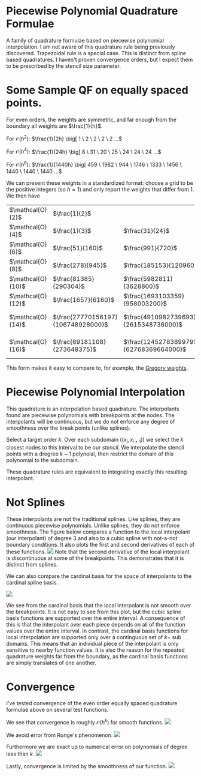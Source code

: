 # Piecewise Polynomial Quadrature Formulae
A family of quadrature formulae based on piecewise polynomial interpolation.
I am not aware of this quadrature rule being previously discovered.
Trapezoidal rule is a special case.
This is distinct from spline based quadratures.
I haven't proven convergence orders, but I expect them to be prescribed by the stencil size parameter.

# Some Sample QF on equally spaced points.
For even orders, the weights are symmetric, and far enough from the boundary all weights are $\frac{1}{h}$.

For $\mathcal{O}(h^2)$:
$\frac{1}{2h} \big[ 1 \ 2 \ 2 \ 2 \ 2 ...$

For $\mathcal{O}(h^4)$:
$\frac{1}{24h} \big[ 8 \ 31 \ 20 \ 25 \ 24 \ 24 \ 24 ...$

For $\mathcal{O}(h^6)$:
$\frac{1}{1440h} \big[ 459 \ 1982 \ 944 \ 1746 \ 1333 \ 1456 \ 1440 \ 1440 \ 1440 ...$

We can present these weights in a standardized format: choose a grid to be the positive integers (so $h=1$) and only report the weights that differ from 1. We then have
<table>
	<tr>
		<td>$\mathcal{O}(2)$</td>
		<td>$\frac{1}{2}$</td>
	</tr>
	<tr>
		<td>$\mathcal{O}(4)$</td>
		<td>$\frac{1}{3}$</td>
		<td>$\frac{31}{24}$</td>
		<td>$\frac{5}{6}$</td>
		<td>$\frac{25}{24}$</td>
	</tr>
	<tr>
		<td>$\mathcal{O}(6)$</td>
		<td>$\frac{51}{160}$</td>
		<td>$\frac{991}{720}$</td>
		<td>$\frac{59}{90}$</td>
		<td>$\frac{97}{80}$</td>
		<td>$\frac{1333}{1440}$</td>
		<td>$\frac{91}{90}$</td>
	</tr>
	<tr>
		<td>$\mathcal{O}(8)$</td>
		<td>$\frac{278}{945}$</td>
		<td>$\frac{185153}{120960}$</td>
		<td>$\frac{3667}{15120}$</td>
		<td>$\frac{8167}{4480}$</td>
		<td>$\frac{733}{1890}$</td>
		<td>$\frac{156451}{120960}$</td>
		<td>$\frac{2777}{3024}$</td>
		<td>$\frac{905}{896}$</td>
	</tr>
	<tr>
		<td>$\mathcal{O}(10)$</td>
		<td>$\frac{81385}{290304}$</td>
		<td>$\frac{5982811}{3628800}$</td>
		<td>$- \frac{105103}{518400}$</td>
		<td>$\frac{3384373}{1209600}$</td>
		<td>$- \frac{27673}{28350}$</td>
		<td>$\frac{371081}{145152}$</td>
		<td>$\frac{175523}{1209600}$</td>
		<td>$\frac{4758181}{3628800}$</td>
		<td>$\frac{6767167}{7257600}$</td>
		<td>$\frac{14269}{14175}$</td>
	</tr>
	<tr>
		<td>$\mathcal{O}(12)$</td>
		<td>$\frac{1657}{6160}$</td>
		<td>$\frac{1693103359}{958003200}$</td>
		<td>$- \frac{183182141}{239500800}$</td>
		<td>$\frac{155823623}{35481600}$</td>
		<td>$- \frac{52948363}{13305600}$</td>
		<td>$\frac{41542229}{6386688}$</td>
		<td>$- \frac{54633}{15400}$</td>
		<td>$\frac{601537459}{159667200}$</td>
		<td>$- \frac{2733413}{13305600}$</td>
		<td>$\frac{48112633}{35481600}$</td>
		<td>$\frac{44838553}{47900160}$</td>
		<td>$\frac{38522153}{38320128}$</td>
	</tr>
	<tr>
		<td>$\mathcal{O}(14)$</td>
		<td>$\frac{27770156197}{106748928000}$</td>
		<td>$\frac{4910982739693}{2615348736000}$</td>
		<td>$- \frac{1830414679453}{1307674368000}$</td>
		<td>$\frac{17308443934079}{2615348736000}$</td>
		<td>$- \frac{3239871500473}{348713164800}$</td>
		<td>$\frac{6802893055867}{435891456000}$</td>
		<td>$- \frac{105610027}{7007000}$</td>
		<td>$\frac{130582029653}{8895744000}$</td>
		<td>$- \frac{13824839392867}{1743565824000}$</td>
		<td>$\frac{2819830208717}{523069747200}$</td>
		<td>$- \frac{752403440483}{1307674368000}$</td>
		<td>$\frac{3634010752403}{2615348736000}$</td>
		<td>$\frac{4920175305323}{5230697472000}$</td>
		<td>$\frac{28145907}{28028000}$</td>
	</tr>
	<tr>
		<td>$\mathcal{O}(16)$</td>
		<td>$\frac{69181108}{273648375}$</td>
		<td>$\frac{124527838997953}{62768369664000}$</td>
		<td>$- \frac{8301345801121}{3923023104000}$</td>
		<td>$\frac{602923312676921}{62768369664000}$</td>
		<td>$- \frac{1596315823547}{89159616000}$</td>
		<td>$\frac{2120764633122901}{62768369664000}$</td>
		<td>$- \frac{172974549513301}{3923023104000}$</td>
		<td>$\frac{21497071030031}{426995712000}$</td>
		<td>$- \frac{53570696141}{1277025750}$</td>
		<td>$\frac{1918959527598691}{62768369664000}$</td>
		<td>$- \frac{58518753821611}{3923023104000}$</td>
		<td>$\frac{474505422337963}{62768369664000}$</td>
		<td>$- \frac{980645013239}{980755776000}$</td>
		<td>$\frac{8132582533301}{5706215424000}$</td>
		<td>$\frac{528870628631}{560431872000}$</td>
		<td>$\frac{1285469654383}{1280987136000}$</td>
	</tr>
</table>

This form makes it easy to compare to, for example, the [Gregory weights](https://www.colorado.edu/amath/sites/default/files/attached-files/gregory.pdf).

# Piecewise Polynomial Interpolation
This quadrature is an interpolation based quadrature.
The interpolants found are piecewise polynomials with breakpoints at the nodes.
The interpolants will be continuous, but we do not enforce any degree of smoothness over the break points (unlike splines).

Select a target order $k$.
Over each subdomain ($(x_i, x_{i+1})$) we select the $k$ closest nodes to this interval to be our *stencil*.
We interpolate the stencil points with a dregree $k-1$ polynoial, then restrict the domain of this polynomial to the subdomain.

These quadrature rules are equivalent to integrating exactly this resulting interpolant.

# Not Splines
These interpolants are not the traditional splines.
Like splines, they are continuous piecewise polynomials.
Unlike splines, they do not enforce smoothness.
The figure below compares a function to the local interpolant (our interpolant) of degree 3 and also to a cubic spline with not-a-not boundary conditions.
It also plots the first and second derivatives of each of these functions.
<img src="/images/not_spline.png"/>
Note that the second derivative of the local interpolant is discontinuous at some of the breakpoints.
This demonstrates that it is distinct from splines.

We can also compare the cardinal basis for the space of interpolants to the cardinal spline basis.

<img src="/images/cardinal_basis.png"/>

We see from the cardinal basis that the local interpolant is not smooth over the breakpoints.
It is not easy to see from this plot, but the cubic spline basis functions are supported over the entire interval.
A consequence of this is that the interpolant over each piece depends on all of the function values over the entire interval.
In contrast, the cardinal basis functions for local interpolation are supported only over a continguous set of $k-$ sub domains.
This means that an individual piece of the interpolant is only sensitive to nearby function values.
It is also the reason for the repeated quadrature weights far from the boundary, as the cardinal basis functions are simply translates of one another.

# Convergence
I've tested convergence of the even order equally spaced quadrature formulae above on several test functions. 

We see that convergence is roughly $\mathcal{O}(h^k)$ for smooth functions.
<img src="/images/convergence_exp.png"/>

We avoid error from Runge's phenomenon.
<img src="/images/convergence_runge.png"/>

Furthermore we are exact up to numerical error on polynomials of degree less than $k$.
<img src="/images/convergence_poly.png"/>

Lastly, convergence is limited by the smoothness of our function.
<img src="/images/convergence_kink.png"/>
